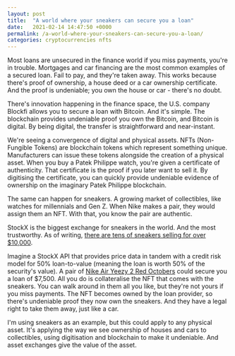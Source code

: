 ```yaml
---
layout: post
title:  "A world where your sneakers can secure you a loan"
date:   2021-02-14 14:47:50 +0000
permalink: /a-world-where-your-sneakers-can-secure-you-a-loan/
categories: cryptocurrencies nfts
---
```

Most loans are unsecured in the finance world if you miss payments, you're in trouble. Mortgages and car financing are the most common examples of a secured loan. Fail to pay, and they're taken away. This works because there's proof of ownership, a house deed or a car ownership certificate. And the proof is undeniable; you own the house or car - there's no doubt.

There's innovation happening in the finance space, the U.S. company Blockfi allows you to secure a loan with Bitcoin. And it's simple. The blockchain provides undeniable proof you own the Bitcoin, and Bitcoin is digital. By being digital, the transfer is straightforward and near-instant.

We're seeing a convergence of digital and physical assets. NFTs (Non-Fungible Tokens) are blockchain tokens which represent something unique. Manufacturers can issue these tokens alongside the creation of a physical asset. When you buy a Patek Philippe watch, you're given a certificate of authenticity. That certificate is the proof if you later want to sell it. By digitising the certificate, you can quickly provide undeniable evidence of ownership on the imaginary Patek Philippe blockchain.

The same can happen for sneakers. A growing market of collectibles, like watches for millennials and Gen Z. When Nike makes a pair, they would assign them an NFT. With that, you know the pair are authentic.

StockX is the biggest exchange for sneakers in the world. And the most trustworthy. As of writing, [there are tens of sneakers selling for over $10,000](https://stockx.com/sneakers/highest-bid).

Imagine a StockX API that provides price data in tandem with a credit risk model for 50% loan-to-value (meaning the loan is worth 50% of the security's value). A pair of [Nike Air Yeezy 2 Red Octobers](https://stockx.com/air-yeezy-2-red-october) could secure you a loan of $7,500. All you do is collateralise the NFT that comes with the sneakers. You can walk around in them all you like, but they're not yours if you miss payments. The NFT becomes owned by the loan provider, so there's undeniable proof they now own the sneakers. And they have a legal right to take them away, just like a car.

I'm using sneakers as an example, but this could apply to any physical asset. It's applying the way we see ownership of houses and cars to collectibles, using digitisation and blockchain to make it undeniable. And asset exchanges give the value of the asset.
